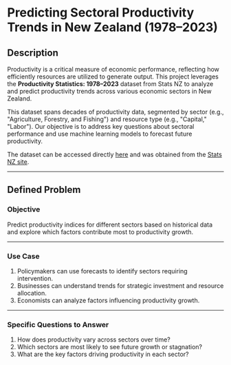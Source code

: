 # Predicting Sectoral Productivity Trends in New Zealand (1978–2023)

## Description
Productivity is a critical measure of economic performance, reflecting how efficiently resources are utilized to generate output. This project leverages the **Productivity Statistics: 1978–2023** dataset from Stats NZ to analyze and predict productivity trends across various economic sectors in New Zealand.

This dataset spans decades of productivity data, segmented by sector (e.g., "Agriculture, Forestry, and Fishing") and resource type (e.g., "Capital," "Labor"). Our objective is to address key questions about sectoral performance and use machine learning models to forecast future productivity.

The dataset can be accessed directly [here](https://www.stats.govt.nz/assets/Uploads/Productivity-statistics/Productivity-statistics-1978-2023/Download-data/productivity-statistics-1978-2023.csv) and was obtained from the [Stats NZ site](https://www.stats.govt.nz/large-datasets/csv-files-for-download/).

---

## Defined Problem

### Objective
Predict productivity indices for different sectors based on historical data and explore which factors contribute most to productivity growth.

---

### Use Case
1. Policymakers can use forecasts to identify sectors requiring intervention.
2. Businesses can understand trends for strategic investment and resource allocation.
3. Economists can analyze factors influencing productivity growth.

---

### Specific Questions to Answer
1. How does productivity vary across sectors over time?
2. Which sectors are most likely to see future growth or stagnation?
3. What are the key factors driving productivity in each sector?

